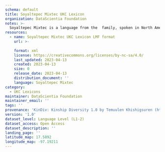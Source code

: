 ```yaml
---
schema: default
title: Soyaltepec Mixtec UKC Lexicon
organization: DataScientia Foundation
notes: >-
  Soyaltepec Mixtec is a language from the  family, spoken in North America. The UKC Lexicon of Soyaltepec Mixtec is represented as a lexico-semantic network. It consists of words, word senses, synsets, as well as sense-level and synset-level relationships.
resources:
  - name: Soyaltepec Mixtec UKC Lexicon LMF format
    url: >-
      
    format: xml
    license: https://creativecommons.org/licenses/by-nc-sa/4.0/
    last_updated: 2023-04-13
    created: 2023-04-13
    size: 0
    release_date: 2023-04-13
    distribution_document: ''
    language: Soyaltepec Mixtec
category:
  - UKC Lexicons
maintainer: DataScientia Foundation
maintainer_email: ''
tags: ''
provenance: 'KinDiv: Kinship Diversity 1.0 by Temuulen Khishigsuren (http://ukc.disi.unitn.it/index.php/kinship/); Princeton WordNet 2.1 by Princeton University (https://wordnet.princeton.edu)'
version: '1.0'
dataset_level: Language Level (L1-2)
dataset_access: Open Access
dataset_description: ''
landing_page: ''
latitude_map: 17.5892
longitude_map: -97.19211
---
```

